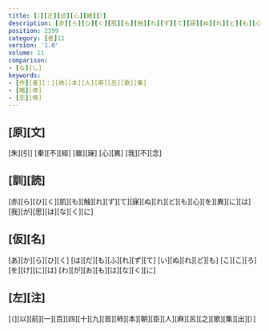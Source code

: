 ```yaml
---
title: [（][正][述][心][緒][）]
description: [赤][ら][ひ][く][肌][も][触][れ][ず][て][寐][ぬ][れ][ど][も][心][を][異][に][は][我][が][思][は][な][く][に]
position: 2399
category: [巻]11
version: '1.0'
volume: 11
comparison:
- [な][し]
keywords:
- [作][者][：][柿][本][人][麻][呂][歌][集]
- [略][体]
- [恋][情]
---
```


## [原][文]

[朱][引] [秦][不][經] [雖][寐] [心][異] [我][不][念]

## [訓][読]

[赤][ら][ひ][く][肌][も][触][れ][ず][て][寐][ぬ][れ][ど][も][心][を][異][に][は][我][が][思][は][な][く][に]

## [仮][名]

[あ][か][ら][ひ][く] [は][だ][も][ふ][れ][ず][て] [い][ぬ][れ][ど][も] [こ][こ][ろ][を][け][に][は] [わ][が][お][も][は][な][く][に]

## [左][注]

[（][以][前][一][百][四][十][九][首][柿][本][朝][臣][人][麻][呂][之][歌][集][出][）]
